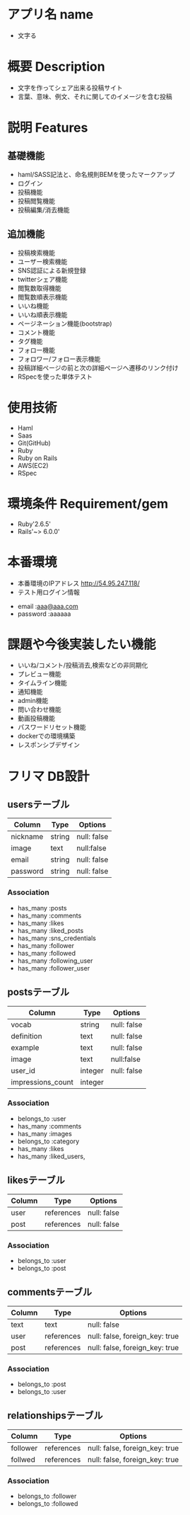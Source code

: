 # アプリ名 name
* 文字る

# 概要 Description
* 文字を作ってシェア出来る投稿サイト
* 言葉、意味、例文、それに関してのイメージを含む投稿

# 説明 Features
## 基礎機能
* haml/SASS記法と、命名規則BEMを使ったマークアップ
* ログイン
* 投稿機能
* 投稿閲覧機能
* 投稿編集/消去機能
## 追加機能
* 投稿検索機能
* ユーザー検索機能
* SNS認証による新規登録
* twitterシェア機能
* 閲覧数取得機能
* 閲覧数順表示機能
* いいね機能
* いいね順表示機能
* ページネーション機能(bootstrap)
* コメント機能
* タグ機能
* フォロー機能
* フォロワー/フォロー表示機能
* 投稿詳細ページの前と次の詳細ページへ遷移のリンク付け
* RSpecを使った単体テスト

# 使用技術
* Haml
* Saas
* Git(GitHub)
* Ruby
* Ruby on Rails
* AWS(EC2)
* RSpec

# 環境条件 Requirement/gem
* Ruby'2.6.5'
* Rails'~> 6.0.0'

# 本番環境
* 本番環境のIPアドレス
  http://54.95.247.118/
* テスト用ログイン情報
- email :aaa@aaa.com
- password :aaaaaa

# 課題や今後実装したい機能
* いいね/コメント/投稿消去,検索などの非同期化
* プレビュー機能
* タイムライン機能
* 通知機能
* admin機能
* 問い合わせ機能
* 動画投稿機能
* パスワードリセット機能
* dockerでの環境構築
* レスポンシブデザイン

# フリマ DB設計
## usersテーブル
|Column|Type|Options|
|------|----|-------|
|nickname|string|null: false|
|image|text|null:false|
|email|string|null: false|
|password|string|null: false|

### Association
- has_many :posts
- has_many :comments
- has_many :likes
- has_many :liked_posts
- has_many :sns_credentials
- has_many :follower
- has_many :followed
- has_many :following_user
- has_many :follower_user
## postsテーブル
|Column|Type|Options|
|------|----|-------|
|vocab|string|null: false|
|definition|text|null: false|
|example|text|null: false|
|image|text|null:false|
|user_id|integer|null: false|
|impressions_count|integer|

### Association
- belongs_to :user
- has_many :comments
- has_many :images
- belongs_to :category
- has_many :likes
- has_many :liked_users,

## likesテーブル
|Column|Type|Options|
|------|----|-------|
|user|references|null: false|
|post|references|null: false|


### Association
- belongs_to :user
- belongs_to :post

## commentsテーブル
|Column|Type|Options|
|------|----|-------|
|text|text|null: false|
|user|references|null: false, foreign_key: true|
|post|references|null: false, foreign_key: true|

### Association
- belongs_to :post
- belongs_to :user

## relationshipsテーブル
|Column|Type|Options|
|------|----|-------|
|follower|references|null: false, foreign_key: true|
|follwed|references|null: false, foreign_key: true|

### Association
- belongs_to :follower
- belongs_to :followed
